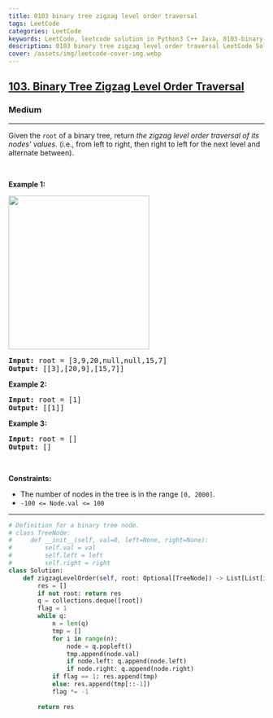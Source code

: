 ```yaml
---
title: 0103 binary tree zigzag level order traversal
tags: LeetCode
categories: LeetCode
keywords: LeetCode, leetcode solution in Python3 C++ Java, 0103-binary-tree-zigzag-level-order-traversal solution
description: 0103 binary tree zigzag level order traversal LeetCode Solution Explained
cover: /assets/img/leetcode-cover-img.webp
---
```





<h2><a href="https://leetcode.com/problems/binary-tree-zigzag-level-order-traversal/">103. Binary Tree Zigzag Level Order Traversal</a></h2><h3>Medium</h3><hr><div><p>Given the <code>root</code> of a binary tree, return <em>the zigzag level order traversal of its nodes' values</em>. (i.e., from left to right, then right to left for the next level and alternate between).</p>

<p>&nbsp;</p>
<p><strong class="example">Example 1:</strong></p>
<img alt="" src="https://assets.leetcode.com/uploads/2021/02/19/tree1.jpg" style="width: 277px; height: 302px;">
<pre><strong>Input:</strong> root = [3,9,20,null,null,15,7]
<strong>Output:</strong> [[3],[20,9],[15,7]]
</pre>

<p><strong class="example">Example 2:</strong></p>

<pre><strong>Input:</strong> root = [1]
<strong>Output:</strong> [[1]]
</pre>

<p><strong class="example">Example 3:</strong></p>

<pre><strong>Input:</strong> root = []
<strong>Output:</strong> []
</pre>

<p>&nbsp;</p>
<p><strong>Constraints:</strong></p>

<ul>
	<li>The number of nodes in the tree is in the range <code>[0, 2000]</code>.</li>
	<li><code>-100 &lt;= Node.val &lt;= 100</code></li>
</ul>
</div>

---




```python
# Definition for a binary tree node.
# class TreeNode:
#     def __init__(self, val=0, left=None, right=None):
#         self.val = val
#         self.left = left
#         self.right = right
class Solution:
    def zigzagLevelOrder(self, root: Optional[TreeNode]) -> List[List[int]]:
        res = []
        if not root: return res
        q = collections.deque([root])
        flag = 1
        while q:
            n = len(q)
            tmp = []
            for i in range(n):
                node = q.popleft()
                tmp.append(node.val)
                if node.left: q.append(node.left)
                if node.right: q.append(node.right)
            if flag == 1: res.append(tmp)
            else: res.append(tmp[::-1])
            flag *= -1
        
        return res
```
